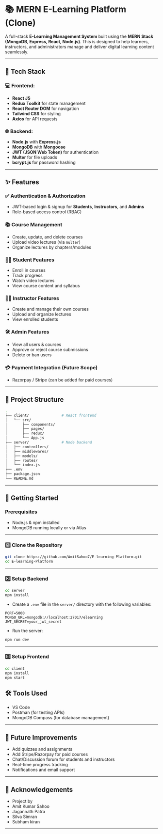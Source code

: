 # 📚 MERN E-Learning Platform (Clone)

A full-stack **E-Learning Management System** built using the **MERN Stack (MongoDB, Express, React, Node.js)**. This is designed to help learners, instructors, and administrators manage and deliver digital learning content seamlessly.

---

## 🔧 Tech Stack

### 💻 Frontend:
- **React JS**
- **Redux Toolkit** for state management
- **React Router DOM** for navigation
- **Tailwind CSS** for styling
- **Axios** for API requests

### 🌐 Backend:
- **Node.js** with **Express.js**
- **MongoDB** with **Mongoose**
- **JWT (JSON Web Token)** for authentication
- **Multer** for file uploads
- **bcrypt.js** for password hashing

---

## ✨ Features

### ✅ Authentication & Authorization
- JWT-based login & signup for **Students**, **Instructors**, and **Admins**
- Role-based access control (RBAC)

### 📚 Course Management
- Create, update, and delete courses
- Upload video lectures (via `multer`)
- Organize lectures by chapters/modules

### 🧑‍🎓 Student Features
- Enroll in courses
- Track progress
- Watch video lectures
- View course content and syllabus

### 👨‍🏫 Instructor Features
- Create and manage their own courses
- Upload and organize lectures
- View enrolled students

### 🛠️ Admin Features
- View all users & courses
- Approve or reject course submissions
- Delete or ban users

### 💳 Payment Integration (Future Scope)
- Razorpay / Stripe (can be added for paid courses)

---

## 📂 Project Structure

```bash
.
├── client/               # React frontend
│   └── src/
│       ├── components/
│       ├── pages/
│       ├── redux/
│       └── App.js
├── server/               # Node backend
│   ├── controllers/
│   ├── middlewares/
│   ├── models/
│   ├── routes/
│   └── index.js
├── .env
├── package.json
└── README.md
```

---

## 🚀 Getting Started

### Prerequisites
- Node.js & npm installed
- MongoDB running locally or via Atlas

---

### 1️⃣ Clone the Repository
```bash
git clone https://github.com/AmitSahoo7/E-learning-Platform.git
cd E-learning-Platform
```

---

### 2️⃣ Setup Backend

```bash
cd server
npm install
```

- Create a `.env` file in the `server/` directory with the following variables:

```env
PORT=5000
MONGO_URL=mongodb://localhost:27017/elearning
JWT_SECRET=your_jwt_secret
```

- Run the server:

```bash
npm run dev
```

---

### 3️⃣ Setup Frontend

```bash
cd client
npm install
npm start
```

## 🛠️ Tools Used
- VS Code
- Postman (for testing APIs)
- MongoDB Compass (for database management)

---

## 🧪 Future Improvements
- Add quizzes and assignments
- Add Stripe/Razorpay for paid courses
- Chat/Discussion forum for students and instructors
- Real-time progress tracking
- Notifications and email support

---

## 🙌 Acknowledgements
- Project by 
- Amit Kumar Sahoo
- Jagannath Patra
- Silva Simran
- Subham kiran

---
